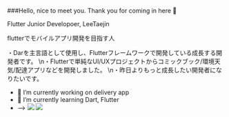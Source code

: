 ###Hello, nice to meet you.
Thank you for coming in here 👋


Flutter Junior Developoer, LeeTaejin

flutterでモバイルアプリ開発を目指す人


・Darを主言語として使用し、Flutterフレームワークで開発している成長する開発者です。
\n・Flutterで単純なUI/UXプロジェクトからコミックブック/環境天気/配達アプリなどを開発しました。
\n・昨日よりもっと成長したい開発者になりたいです。



- 🔭 I’m currently working on delivery app
- 🌱 I’m currently learning  Dart, Flutter
- --> <img src="https://img.shields.io/badge/Dart-000000?style=flat&logo=#0175C2&logoColor=white"/> <img src="https://img.shields.io/badge/Flutter-000000?style=flat&logo=#02569B&logoColor=white"/>

<!--
**JacksonBanco/JacksonBanco** is a ✨ _special_ ✨ repository because its `README.md` (this file) appears on your GitHub profile.

Here are some ideas to get you started:
